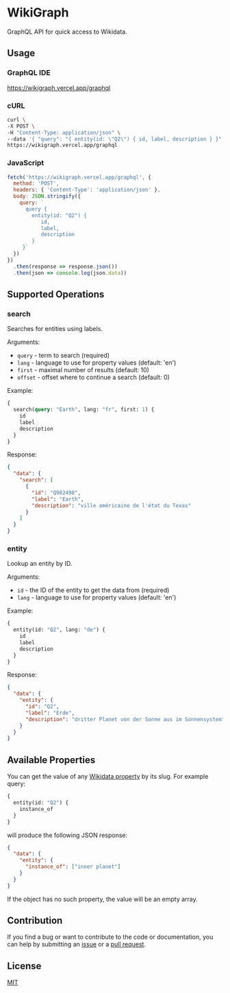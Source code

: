 # WikiGraph

GraphQL API for quick access to Wikidata.

## Usage

### GraphQL IDE

<a href="https://wikigraph.vercel.app/graphql" target="_blank">https://wikigraph.vercel.app/graphql</a>

### cURL

```sh
curl \
-X POST \
-H "Content-Type: application/json" \
--data '{ "query": "{ entity(id: \"Q2\") { id, label, description } }" }' \
https://wikigraph.vercel.app/graphql
```

### JavaScript

```js
fetch('https://wikigraph.vercel.app/graphql', {
  method: 'POST',
  headers: { 'Content-Type': 'application/json' },
  body: JSON.stringify({
    query: `
      query { 
        entity(id: "Q2") { 
           id, 
           label,
           description 
        } 
     }`
  })
})
  .then(response => response.json())
  .then(json => console.log(json.data))
```

## Supported Operations

### search

Searches for entities using labels.

Arguments:

- `query` - term to search (required)
- `lang` - language to use for property values (default: 'en')
- `first` - maximal number of results (default: 10)
- `offset` - offset where to continue a search (default: 0)

Example:

```graphql
{
  search(query: "Earth", lang: "fr", first: 1) {
    id
    label
    description
  }
}
```

Response:

```json
{
  "data": {
    "search": [
      {
        "id": "Q982498",
        "label": "Earth",
        "description": "ville américaine de l'état du Texas"
      }
    ]
  }
}
```

### entity

Lookup an entity by ID.

Arguments:

- `id` - the ID of the entity to get the data from (required)
- `lang` - language to use for property values (default: 'en')

Example:

```graphql
{
  entity(id: "Q2", lang: "de") {
    id
    label
    description
  }
}
```

Response:

```json
{
  "data": {
    "entity": {
      "id": "Q2",
      "label": "Erde",
      "description": "dritter Planet von der Sonne aus im Sonnensystem"
    }
  }
}
```

## Available Properties

You can get the value of any [Wikidata property](https://www.wikidata.org/wiki/Wikidata:List_of_properties) by its slug. For example query:

```graphql
{
  entity(id: "Q2") {
    instance_of
  }
}
```

will produce the following JSON response:

```json
{
  "data": {
    "entity": {
      "instance_of": ["inner planet"]
    }
  }
}
```

If the object has no such property, the value will be an empty array.

## Contribution

If you find a bug or want to contribute to the code or documentation, you can help by submitting an [issue](https://github.com/freearhey/wikigraph/issues) or a [pull request](https://github.com/freearhey/wikigraph/pulls).

## License

[MIT](LICENSE)
